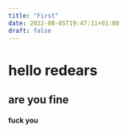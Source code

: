 ```yaml
---
title: "First"
date: 2022-08-05T19:47:11+01:00
draft: false
---
```


# hello redears 

## are you fine 

#### fuck you